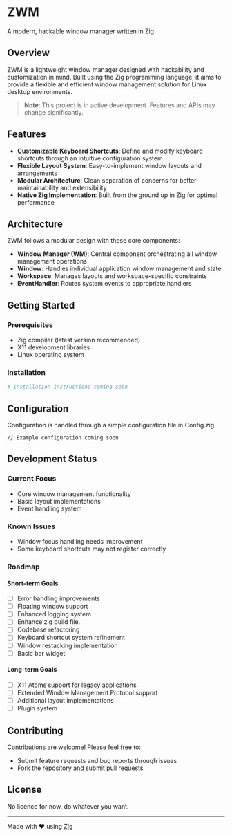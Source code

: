 # ZWM

A modern, hackable window manager written in Zig.

## Overview

ZWM is a lightweight window manager designed with hackability and customization in mind. Built using the Zig programming language, it aims to provide a flexible and efficient window management solution for Linux desktop environments.

> **Note**: This project is in active development. Features and APIs may change significantly.

## Features

- **Customizable Keyboard Shortcuts**: Define and modify keyboard shortcuts through an intuitive configuration system
- **Flexible Layout System**: Easy-to-implement window layouts and arrangements
- **Modular Architecture**: Clean separation of concerns for better maintainability and extensibility
- **Native Zig Implementation**: Built from the ground up in Zig for optimal performance

## Architecture

ZWM follows a modular design with these core components:

- **Window Manager (WM)**: Central component orchestrating all window management operations
- **Window**: Handles individual application window management and state
- **Workspace**: Manages layouts and workspace-specific constraints
- **EventHandler**: Routes system events to appropriate handlers

## Getting Started

### Prerequisites

- Zig compiler (latest version recommended)
- X11 development libraries
- Linux operating system

### Installation

```bash
# Installation instructions coming soon
```

## Configuration

Configuration is handled through a simple configuration file in Config.zig.

```zig
// Example configuration coming soon
```

## Development Status

### Current Focus

- Core window management functionality
- Basic layout implementations
- Event handling system

### Known Issues

- Window focus handling needs improvement
- Some keyboard shortcuts may not register correctly

### Roadmap

#### Short-term Goals

- [ ] Error handling improvements
- [ ] Floating window support
- [ ] Enhanced logging system
- [ ] Enhance zig build file.
- [ ] Codebase refactoring
- [ ] Keyboard shortcut system refinement
- [ ] Window restacking implementation
- [ ] Basic bar widget

#### Long-term Goals

- [ ] X11 Atoms support for legacy applications
- [ ] Extended Window Management Protocol support
- [ ] Additional layout implementations
- [ ] Plugin system

## Contributing

Contributions are welcome! Please feel free to:

- Submit feature requests and bug reports through issues
- Fork the repository and submit pull requests

## License

No licence for now, do whatever you want.

---

Made with ❤️ using [Zig](https://ziglang.org/)
